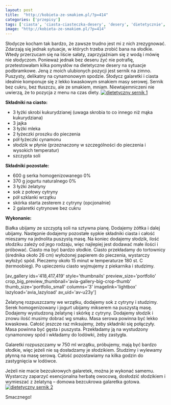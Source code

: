 ```yaml
---
layout: post
title:  "http://kobieta-ze-smakiem.pl/?p=414"
categories: ['przepisy']
tags: ['ciasta', 'ciasta-ciasteczka-desery', 'desery', 'dietetycznie', 'dukan', 'na-slodko', 'przepisy', 'sernik']
image: "http://kobieta-ze-smakiem.pl/?p=414"
---
```

Słodycze kocham tak bardzo, że zawsze trudno jest mi z nich zrezygnować. Zdarzają się jednak sytuacje, w których trzeba zrobić bana na słodkie. Wtedy przerzucam się na liście sałaty, zaprzyjaźniam się z wodą i mówię nie słodyczom. Ponieważ jednak bez deseru żyć nie potrafię, przetestowałam kilka pomysłów na dietetyczne desery na sytuacje podbramkowe. Jeną z moich ulubionych pozycji jest sernik na zimno. Puszysty, delikatny na cynamonowym spodzie. Słodycz galaretki i ciasta idealnie komponuje się z lekko kwaskowym smakiem masy serowej. Sernik bez cukru, bez tłuszczu, ale ze smakiem, mniam. Niewtajemniczeni nie uwierzą, że to pozycja z menu na czas diety.
[![dietetyczny sernik 1](http://kobieta-ze-smakiem.pl/wp-content/uploads/2015/02/dietetyczny-sernik-1-222x300.jpg)](http://kobieta-ze-smakiem.pl/wp-content/uploads/2015/02/dietetyczny-sernik-1.jpg)



**Składniki na ciasto:**
* 3 łyżki skrobi kukurydzianej (uwaga skrobia to co innego niż mąka kukurydziana)
* 3 jajka
* 3 łyżki mleka
* 2 łyżeczki proszku do pieczenia
* pół łyżeczki cynamonu
* słodzik w płynie (przeznaczony w szczególności do pieczenia i wysokich temperatur)
* szczypta soli


**Składniki pozostałe:**
* 600 g serka homogenizowanego 0%
* 370 g jogurtu naturalnego 0%
* 3 łyżki żelatyny
* sok z połowy cytryny
* pół szklanki wrzątku
* skórka starta zesterem z cytryny (opcjonalnie)
* 2 galaretki cytrynowe bez cukru


**Wykonanie:**

Białka ubijamy ze szczyptą soli na sztywna pianę. Dodajemy żółtka i dalej ubijamy. Następnie dodajemy pozostałe sypkie składniki ciasta i całość mieszamy na jednolita puszystą masę. Na koniec dodajemy słodzik, ilość słodziku zależy od jego rodzaju, więc najlepiej jest dodawać małe ilości i próbować. Ciasto ma być bardzo słodkie. Ciasto przekładamy do tortownicy (średnika około 26 cm) wyłożonej papierem do pieczenia, wystarczy wyłożyć spód. Pieczemy około 15 minut w temperaturze 180 st. C (termoobieg). Po upieczeniu ciasto wyjmujemy z piekarnika i studzimy.

[av\_gallery ids='418,417,419' style='thumbnails' preview\_size='portfolio' crop\_big\_preview\_thumbnail='avia-gallery-big-crop-thumb' thumb\_size='portfolio\_small' columns='3' imagelink='lightbox' lazyload='avia\_lazyload' av\_uid='av-u23y']

Żelatynę rozpuszczamy we wrzątku, dodajemy sok z cytryny i studzimy. Serek homogenizowany i jogurt ubijamy mikserem na puszystą masę. Dodajemy wystudzoną żelatynę i skórkę z cytryny. Dodajemy słodzik i znowu ilość musimy dobrać wg smaku. Masa serowa powinna być lekko kwaskowa. Całość jeszcze raz miksujemy, żeby składniki się połączyły. Masa powinna być gęsta i puszysta. Przekładamy ją na wystudzony cynamonowy spód i wkładamy do lodówki, żeby zastygła.

Galaretki rozpuszczamy w 750 ml wrzątku, próbujemy, mają być bardzo słodkie, więc jeżeli nie są dosładzamy je słodzikiem. Studzimy i wylewamy płynną na masę serową. Całość pozostawiamy na kilka godzin do zastygnięcia w lodówce.

Jeżeli nie macie bezcukrowych galaretek, można je wykonać samemu. Wystarczy zaparzyć esencjonalna herbatę owocową, dosłodzić słodzikiem i wymieszać z żelatyną – domowa bezcukrowa galaretka gotowa.
[![dietetyczny sernik 2](http://kobieta-ze-smakiem.pl/wp-content/uploads/2015/02/dietetyczny-sernik-2-300x222.jpg)](http://kobieta-ze-smakiem.pl/wp-content/uploads/2015/02/dietetyczny-sernik-2.jpg)


Smacznego!
    